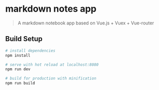 # markdown notes app

> A markdown notebook app based on Vue.js + Vuex + Vue-router

## Build Setup

``` bash
# install dependencies
npm install

# serve with hot reload at localhost:8080
npm run dev

# build for production with minification
npm run build

```
